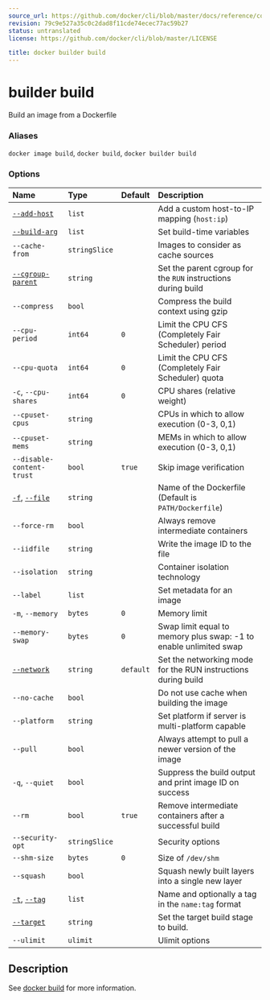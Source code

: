 ```yaml
---
source_url: https://github.com/docker/cli/blob/master/docs/reference/commandline/builder.md
revision: 79c9e527a35c0c2dad8f11cde74ecec77ac59b27
status: untranslated
license: https://github.com/docker/cli/blob/master/LICENSE

title: docker builder build
---
```


# builder build

Build an image from a Dockerfile

### Aliases

`docker image build`, `docker build`, `docker builder build`

### Options

| Name                                                                                                                                                 | Type          | Default   | Description                                                       |
|:-----------------------------------------------------------------------------------------------------------------------------------------------------|:--------------|:----------|:------------------------------------------------------------------|
| [`--add-host`](https://docs.docker.com/reference/cli/docker/buildx/build/#add-host)                                                                  | `list`        |           | Add a custom host-to-IP mapping (`host:ip`)                       |
| [`--build-arg`](https://docs.docker.com/reference/cli/docker/buildx/build/#build-arg)                                                                | `list`        |           | Set build-time variables                                          |
| `--cache-from`                                                                                                                                       | `stringSlice` |           | Images to consider as cache sources                               |
| [`--cgroup-parent`](https://docs.docker.com/reference/cli/docker/buildx/build/#cgroup-parent)                                                        | `string`      |           | Set the parent cgroup for the `RUN` instructions during build     |
| `--compress`                                                                                                                                         | `bool`        |           | Compress the build context using gzip                             |
| `--cpu-period`                                                                                                                                       | `int64`       | `0`       | Limit the CPU CFS (Completely Fair Scheduler) period              |
| `--cpu-quota`                                                                                                                                        | `int64`       | `0`       | Limit the CPU CFS (Completely Fair Scheduler) quota               |
| `-c`, `--cpu-shares`                                                                                                                                 | `int64`       | `0`       | CPU shares (relative weight)                                      |
| `--cpuset-cpus`                                                                                                                                      | `string`      |           | CPUs in which to allow execution (0-3, 0,1)                       |
| `--cpuset-mems`                                                                                                                                      | `string`      |           | MEMs in which to allow execution (0-3, 0,1)                       |
| `--disable-content-trust`                                                                                                                            | `bool`        | `true`    | Skip image verification                                           |
| [`-f`](https://docs.docker.com/reference/cli/docker/buildx/build/#file), [`--file`](https://docs.docker.com/reference/cli/docker/buildx/build/#file) | `string`      |           | Name of the Dockerfile (Default is `PATH/Dockerfile`)             |
| `--force-rm`                                                                                                                                         | `bool`        |           | Always remove intermediate containers                             |
| `--iidfile`                                                                                                                                          | `string`      |           | Write the image ID to the file                                    |
| `--isolation`                                                                                                                                        | `string`      |           | Container isolation technology                                    |
| `--label`                                                                                                                                            | `list`        |           | Set metadata for an image                                         |
| `-m`, `--memory`                                                                                                                                     | `bytes`       | `0`       | Memory limit                                                      |
| `--memory-swap`                                                                                                                                      | `bytes`       | `0`       | Swap limit equal to memory plus swap: -1 to enable unlimited swap |
| [`--network`](https://docs.docker.com/reference/cli/docker/buildx/build/#network)                                                                    | `string`      | `default` | Set the networking mode for the RUN instructions during build     |
| `--no-cache`                                                                                                                                         | `bool`        |           | Do not use cache when building the image                          |
| `--platform`                                                                                                                                         | `string`      |           | Set platform if server is multi-platform capable                  |
| `--pull`                                                                                                                                             | `bool`        |           | Always attempt to pull a newer version of the image               |
| `-q`, `--quiet`                                                                                                                                      | `bool`        |           | Suppress the build output and print image ID on success           |
| `--rm`                                                                                                                                               | `bool`        | `true`    | Remove intermediate containers after a successful build           |
| `--security-opt`                                                                                                                                     | `stringSlice` |           | Security options                                                  |
| `--shm-size`                                                                                                                                         | `bytes`       | `0`       | Size of `/dev/shm`                                                |
| `--squash`                                                                                                                                           | `bool`        |           | Squash newly built layers into a single new layer                 |
| [`-t`](https://docs.docker.com/reference/cli/docker/buildx/build/#tag), [`--tag`](https://docs.docker.com/reference/cli/docker/buildx/build/#tag)    | `list`        |           | Name and optionally a tag in the `name:tag` format                |
| [`--target`](https://docs.docker.com/reference/cli/docker/buildx/build/#target)                                                                      | `string`      |           | Set the target build stage to build.                              |
| `--ulimit`                                                                                                                                           | `ulimit`      |           | Ulimit options                                                    |

## Description

See [docker build](../image/build.md) for more information.
